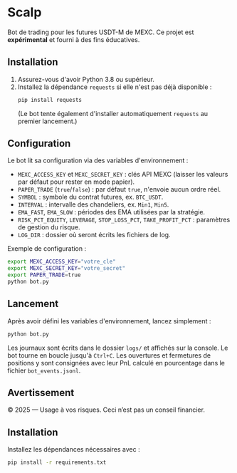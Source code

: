 # Scalp
Bot de trading pour les futures USDT-M de MEXC. Ce projet est **expérimental** et fourni à des fins éducatives.

## Installation

1. Assurez-vous d'avoir Python 3.8 ou supérieur.
2. Installez la dépendance `requests` si elle n'est pas déjà disponible :
   ```bash
   pip install requests
   ```
   (Le bot tente également d'installer automatiquement `requests` au premier lancement.)

## Configuration

Le bot lit sa configuration via des variables d'environnement :

- `MEXC_ACCESS_KEY` et `MEXC_SECRET_KEY` : clés API MEXC (laisser les valeurs par défaut pour rester en mode papier).
- `PAPER_TRADE` (`true`/`false`) : par défaut `true`, n'envoie aucun ordre réel.
- `SYMBOL` : symbole du contrat futures, ex. `BTC_USDT`.
- `INTERVAL` : intervalle des chandeliers, ex. `Min1`, `Min5`.
- `EMA_FAST`, `EMA_SLOW` : périodes des EMA utilisées par la stratégie.
- `RISK_PCT_EQUITY`, `LEVERAGE`, `STOP_LOSS_PCT`, `TAKE_PROFIT_PCT` : paramètres de gestion du risque.
- `LOG_DIR` : dossier où seront écrits les fichiers de log.

Exemple de configuration :

```bash
export MEXC_ACCESS_KEY="votre_cle"
export MEXC_SECRET_KEY="votre_secret"
export PAPER_TRADE=true
python bot.py
```

## Lancement

Après avoir défini les variables d'environnement, lancez simplement :

```bash
python bot.py
```

Les journaux sont écrits dans le dossier `logs/` et affichés sur la console. Le bot tourne en boucle jusqu'à `Ctrl+C`.
Les ouvertures et fermetures de positions y sont consignées avec leur PnL calculé en pourcentage dans le fichier `bot_events.jsonl`.

## Avertissement

© 2025 — Usage à vos risques. Ceci n’est pas un conseil financier.
## Installation

Installez les dépendances nécessaires avec :

```bash
pip install -r requirements.txt
```


